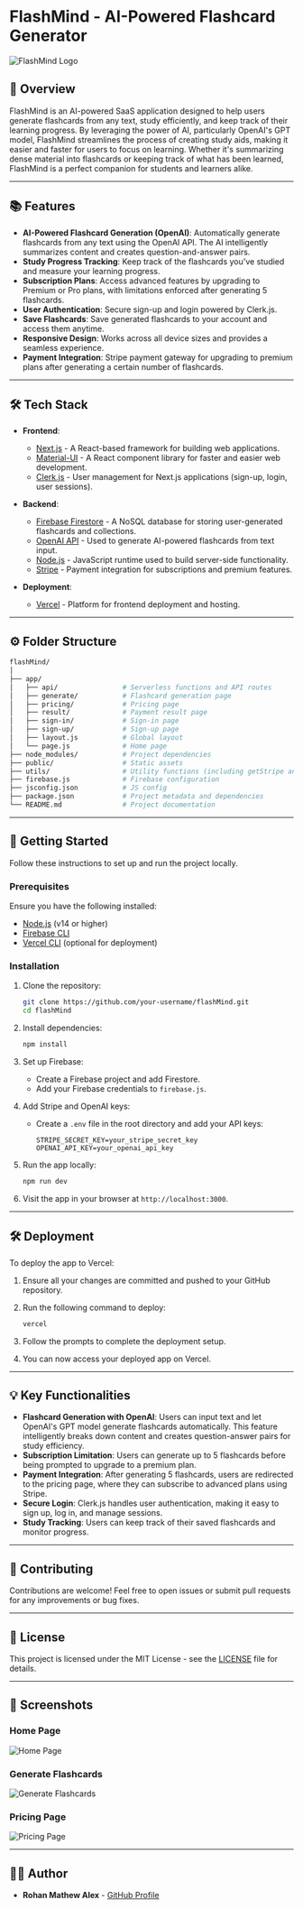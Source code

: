 
# **FlashMind - AI-Powered Flashcard Generator**

![FlashMind Logo](public/logo.png)

## 🚀 **Overview**

FlashMind is an AI-powered SaaS application designed to help users generate flashcards from any text, study efficiently, and keep track of their learning progress. By leveraging the power of AI, particularly OpenAI's GPT model, FlashMind streamlines the process of creating study aids, making it easier and faster for users to focus on learning. Whether it's summarizing dense material into flashcards or keeping track of what has been learned, FlashMind is a perfect companion for students and learners alike.

---

## 📚 **Features**

- **AI-Powered Flashcard Generation (OpenAI)**: Automatically generate flashcards from any text using the OpenAI API. The AI intelligently summarizes content and creates question-and-answer pairs.
- **Study Progress Tracking**: Keep track of the flashcards you've studied and measure your learning progress.
- **Subscription Plans**: Access advanced features by upgrading to Premium or Pro plans, with limitations enforced after generating 5 flashcards.
- **User Authentication**: Secure sign-up and login powered by Clerk.js.
- **Save Flashcards**: Save generated flashcards to your account and access them anytime.
- **Responsive Design**: Works across all device sizes and provides a seamless experience.
- **Payment Integration**: Stripe payment gateway for upgrading to premium plans after generating a certain number of flashcards.
  
---

## 🛠️ **Tech Stack**

- **Frontend**: 
  - [Next.js](https://nextjs.org/) - A React-based framework for building web applications.
  - [Material-UI](https://mui.com/) - A React component library for faster and easier web development.
  - [Clerk.js](https://clerk.dev/) - User management for Next.js applications (sign-up, login, user sessions).

- **Backend**:
  - [Firebase Firestore](https://firebase.google.com/docs/firestore) - A NoSQL database for storing user-generated flashcards and collections.
  - [OpenAI API](https://openai.com/api/) - Used to generate AI-powered flashcards from text input.
  - [Node.js](https://nodejs.org/) - JavaScript runtime used to build server-side functionality.
  - [Stripe](https://stripe.com/) - Payment integration for subscriptions and premium features.

- **Deployment**:
  - [Vercel](https://vercel.com/) - Platform for frontend deployment and hosting.

---

## ⚙️ **Folder Structure**

```bash
flashMind/
│
├── app/
│   ├── api/                # Serverless functions and API routes
│   ├── generate/           # Flashcard generation page
│   ├── pricing/            # Pricing page
│   ├── result/             # Payment result page
│   ├── sign-in/            # Sign-in page
│   ├── sign-up/            # Sign-up page
│   ├── layout.js           # Global layout
│   └── page.js             # Home page
├── node_modules/           # Project dependencies
├── public/                 # Static assets
├── utils/                  # Utility functions (including getStripe and OpenAI utils)
├── firebase.js             # Firebase configuration
├── jsconfig.json           # JS config
├── package.json            # Project metadata and dependencies
└── README.md               # Project documentation
```

---

## 🔧 **Getting Started**

Follow these instructions to set up and run the project locally.

### **Prerequisites**

Ensure you have the following installed:
- [Node.js](https://nodejs.org/) (v14 or higher)
- [Firebase CLI](https://firebase.google.com/docs/cli)
- [Vercel CLI](https://vercel.com/docs/cli) (optional for deployment)

### **Installation**

1. Clone the repository:

   ```bash
   git clone https://github.com/your-username/flashMind.git
   cd flashMind
   ```

2. Install dependencies:

   ```bash
   npm install
   ```

3. Set up Firebase:

   - Create a Firebase project and add Firestore.
   - Add your Firebase credentials to `firebase.js`.

4. Add Stripe and OpenAI keys:

   - Create a `.env` file in the root directory and add your API keys:
     ```env
     STRIPE_SECRET_KEY=your_stripe_secret_key
     OPENAI_API_KEY=your_openai_api_key
     ```

5. Run the app locally:

   ```bash
   npm run dev
   ```

6. Visit the app in your browser at `http://localhost:3000`.

---

## 🛠️ **Deployment**

To deploy the app to Vercel:

1. Ensure all your changes are committed and pushed to your GitHub repository.
2. Run the following command to deploy:

   ```bash
   vercel
   ```

3. Follow the prompts to complete the deployment setup.

4. You can now access your deployed app on Vercel.

---

## 💡 **Key Functionalities**

- **Flashcard Generation with OpenAI**: Users can input text and let OpenAI's GPT model generate flashcards automatically. This feature intelligently breaks down content and creates question-answer pairs for study efficiency.
- **Subscription Limitation**: Users can generate up to 5 flashcards before being prompted to upgrade to a premium plan.
- **Payment Integration**: After generating 5 flashcards, users are redirected to the pricing page, where they can subscribe to advanced plans using Stripe.
- **Secure Login**: Clerk.js handles user authentication, making it easy to sign up, log in, and manage sessions.
- **Study Tracking**: Users can keep track of their saved flashcards and monitor progress.

---

## 🤝 **Contributing**

Contributions are welcome! Feel free to open issues or submit pull requests for any improvements or bug fixes.

---

## 📄 **License**

This project is licensed under the MIT License - see the [LICENSE](LICENSE) file for details.

---

## 🎨 **Screenshots**

### **Home Page**
![Home Page](public/screenshots/homepage.png)

### **Generate Flashcards**
![Generate Flashcards](public/screenshots/generate.png)

### **Pricing Page**
![Pricing Page](public/screenshots/pricing.png)

---

## 👨‍💻 **Author**

- **Rohan Mathew Alex** - [GitHub Profile]([https://github.com/your-username](https://github.com/rohanmathewalex))
